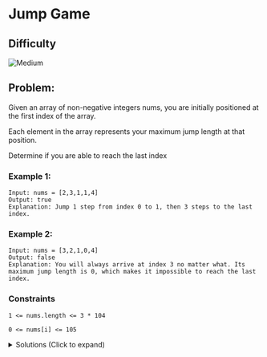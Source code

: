 # Jump Game

## Difficulty

![Medium](https://img.shields.io/badge/medium-ef6c00?style=for-the-badge&logoColor=white)

## Problem:

Given an array of non-negative integers nums, you are initially positioned at the first index of the array.

Each element in the array represents your maximum jump length at that position.

Determine if you are able to reach the last index

### Example 1:

```
Input: nums = [2,3,1,1,4]
Output: true
Explanation: Jump 1 step from index 0 to 1, then 3 steps to the last index.
```

### Example 2:

```
Input: nums = [3,2,1,0,4]
Output: false
Explanation: You will always arrive at index 3 no matter what. Its maximum jump length is 0, which makes it impossible to reach the last index.
```

### Constraints

`1 <= nums.length <= 3 * 104`

`0 <= nums[i] <= 105`

<details>
  <summary>Solutions (Click to expand)</summary>

### Explanation

#### Greedy

For every position `i` in the array we can:

1. Take a new jump of size `nums[i]`
2. Carry over the previous jump by taking a "new" jump of `nums[i - 1] - 1` size

If we take the largest possible jump at every position we will eventually reach the end. If at any position in the array before the end, the largest jump we can take is `0` it means there is no possible path to reach the end.

We can iterate over the array can keep track of the last jump we made. If `nums[i]`, the current jump is greater than carrying over the last jump, `lastJump - 1`, we will replace the last jump with the current jump. If at any point the largest jump we can make at any point before the last position is `0`, then we can no longer move.

Time: `O(N)` Where `N` is the length of the array minus 1

Space: `O(1)`

- [JavaScript](./jump-game.js)
- [TypeScript](./jump-game.ts)
- [Java](./jump-game.java)
- [Go](./jump-game.go)
</details>

